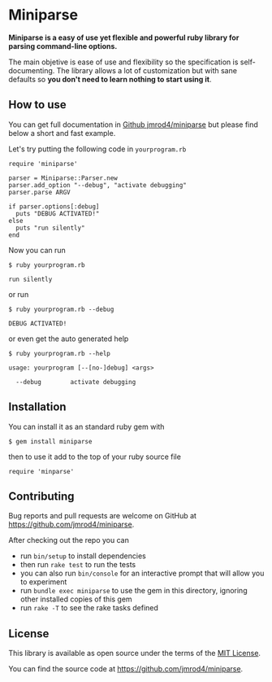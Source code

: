 # Miniparse

**Miniparse is a easy of use yet flexible and powerful ruby library for parsing command-line options.**

The main objetive is ease of use and flexibility so the specification is self-documenting. The library allows a lot of customization but with sane defaults so **you don't need to learn nothing to start using it**.

## How to use

You can get full documentation in [Github jmrod4/miniparse](https://github.com/jmrod4/miniparse) but please find below a short and fast example.

Let's try putting the following code in `yourprogram.rb`

    require 'miniparse'
    
    parser = Miniparse::Parser.new
    parser.add_option "--debug", "activate debugging"
    parser.parse ARGV
    
    if parser.options[:debug]
      puts "DEBUG ACTIVATED!"
    else
      puts "run silently"
    end
    
Now you can run

    $ ruby yourprogram.rb

    run silently

or run
    
    $ ruby yourprogram.rb --debug
    
    DEBUG ACTIVATED!

or even get the auto generated help
    
    $ ruby yourprogram.rb --help
    
    usage: yourprogram [--[no-]debug] <args>
    
      --debug        activate debugging
      
## Installation

You can install it as an standard ruby gem with

    $ gem install miniparse
    
then to use it add to the top of your ruby source file

    require 'minparse'
    
## Contributing

Bug reports and pull requests are welcome on GitHub at https://github.com/jmrod4/miniparse.

After checking out the repo you can

 * run `bin/setup` to install dependencies
 * then run `rake test` to run the tests
 * you can also run `bin/console` for an interactive prompt that will allow you to experiment
 * run `bundle exec miniparse` to use the gem in this directory, ignoring other installed copies of this gem
 * run `rake -T` to see the rake tasks defined

## License

This library is available as open source under the terms of the [MIT License](http://opensource.org/licenses/MIT).

You can find the source code at https://github.com/jmrod4/miniparse.




